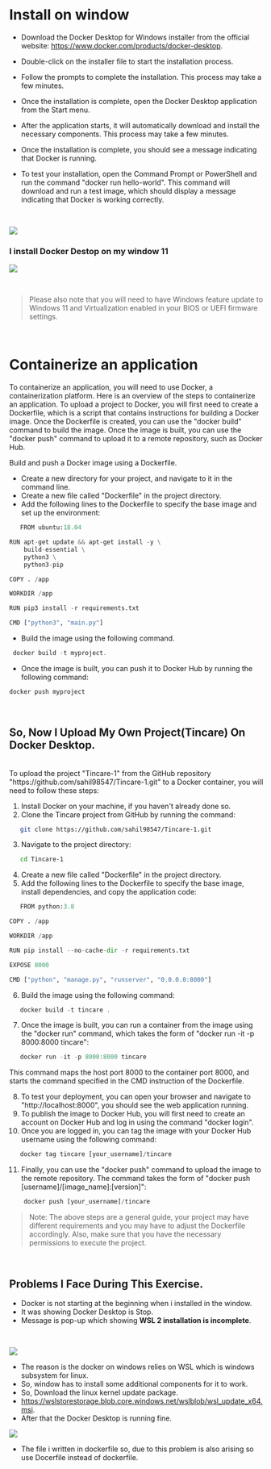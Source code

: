 # Install on window
* Download the Docker Desktop for Windows installer from the official website: https://www.docker.com/products/docker-desktop.
* Double-click on the installer file to start the installation process.

* Follow the prompts to complete the installation. This process may take a few minutes.

* Once the installation is complete, open the Docker Desktop application from the Start menu.
* After the application starts, it will automatically download and install the necessary components. This process may take a few minutes.
* Once the installation is complete, you should see a message indicating that Docker is running.

* To test your installation, open the Command Prompt or PowerShell and run the command "docker run hello-world". This command will download and run a test image, which should display a message indicating that Docker is working correctly.


<br>

<!-- Images -->
![](hello.png)
<br>

###  I install Docker Destop on my window 11 
![](image-1.png)

<br>


<!-- Blockquote -->
> Please also note that you will need to have Windows feature update to Windows 11 and Virtualization enabled in your BIOS or UEFI firmware settings.

<br>

# Containerize an application
To containerize an application, you will need to use Docker, a containerization platform. Here is an overview of the steps to containerize an application.
To upload a project to Docker, you will first need to create a Dockerfile, which is a script that contains instructions for building a Docker image. Once the Dockerfile is created, you can use the "docker build" command to build the image. Once the image is built, you can use the "docker push" command to upload it to a remote repository, such as Docker Hub.

Build and push a Docker image using a Dockerfile.

* Create a new directory for your project, and navigate to it in the command line.
* Create a new file called "Dockerfile" in the project directory.
* Add the following lines to the Dockerfile to specify the base image and set up the environment:   


<!-- Code Blocks -->

```python
   FROM ubuntu:18.04

RUN apt-get update && apt-get install -y \
    build-essential \
    python3 \
    python3-pip

COPY . /app

WORKDIR /app

RUN pip3 install -r requirements.txt

CMD ["python3", "main.py"]

```

* Build the image using the following command.

``` javascript
 docker build -t myproject.
```

* Once the image is built, you can push it to Docker Hub by running the following command:

``` python 
docker push myproject
```

<br>

## So, Now I Upload My Own Project(Tincare) On Docker Desktop.

<br>
To upload the project "Tincare-1" from the GitHub repository "https://github.com/sahil98547/Tincare-1.git" to a Docker container, you will need to follow these steps:

1. Install Docker on your machine, if you haven't already done so.
2. Clone the Tincare project from GitHub by running the command:

```bash
   git clone https://github.com/sahil98547/Tincare-1.git
```
3. Navigate to the project directory:
```bash
   cd Tincare-1
```

4. Create a new file called "Dockerfile" in the project directory.
5. Add the following lines to the Dockerfile to specify the base image, install dependencies, and copy the application code:

```python
   FROM python:3.8

COPY . /app

WORKDIR /app

RUN pip install --no-cache-dir -r requirements.txt

EXPOSE 8000

CMD ["python", "manage.py", "runserver", "0.0.0.0:8000"]

```

6. Build the image using the following command:

```javascript
   docker build -t tincare .
```

7. Once the image is built, you can run a container from the image using the "docker run" command, which takes the form of "docker run -it -p 8000:8000 tincare":

```Javascript
   docker run -it -p 8000:8000 tincare
```

This command maps the host port 8000 to the container port 8000, and starts the command specified in the CMD instruction of the Dockerfile.

8. To test your deployment, you can open your browser and navigate to "http://localhost:8000", you should see the web application running.
9. To publish the image to Docker Hub, you will first need to create an account on Docker Hub and log in using the command "docker login".
10. Once you are logged in, you can tag the image with your Docker Hub username using the following command:

```javascript
   docker tag tincare [your_username]/tincare
```

11. Finally, you can use the "docker push" command to upload the image to the remote repository. The command takes the form of "docker push [username]/[image_name]:[version]":
```javascript
    docker push [your_username]/tincare
```

>Note: The above steps are a general guide, your project may have different requirements and you may have to adjust the Dockerfile accordingly. Also, make sure that you have the necessary permissions to execute the project.


<br>

## Problems I Face During This Exercise.
* Docker is not starting at the beginning when i installed in the window.
* It was showing Docker Desktop is Stop.
* Message is pop-up which showing **WSL 2 installation is incomplete**.
<br>

![](image-2.png)

* The reason is the docker on windows relies on WSL which is windows subsystem for linux.
* So, window has to install some additional components for it to work.
* So, Download the linux kernel update package.
* https://wslstorestorage.blob.core.windows.net/wslblob/wsl_update_x64.msi.
* After that the Docker Desktop is running fine.

![](image-1.png)

* The file i written in dockerfile so, due to this problem is also arising so use Docerfile instead of dockerfile.
